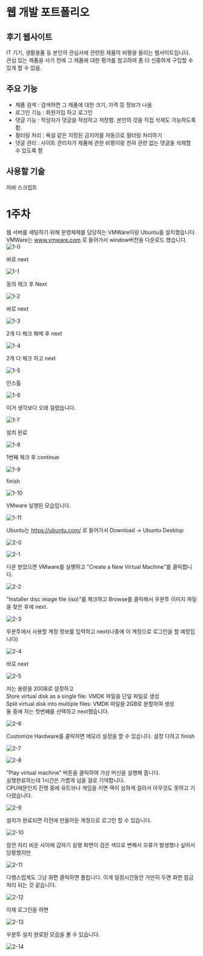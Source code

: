 # 웹 개발 포트폴리오
## 후기 웹사이트
IT 기기, 생활용품 등 본인의 관심사에 관련된 제품의 비평을 올리는 웹사이트입니다.   
관심 있는 제품을 사기 전에 그 제품에 대한 평가를 참고하여 좀 더 신중하게 구입할 수 있게 할 수 있음.
## 주요 기능
+ 제품 검색 : 검색하면 그 제품에 대한 크기, 가격 등 정보가 나옴
+ 로그인 기능 : 회원가입 하고 로그인
+ 댓글 기능 : 작성자가 댓글을 작성하고 저장함. 본인의 것을 직접 삭제도 가능하도록 함.
+ 필터링 처리 : 욕설 같은 지정된 금지어를 자동으로 필터링 처리하기
+ 댓글 관리 : 사이트 관리자가 제품에 관한 비평이랑 전혀 관련 없는 댓글을 삭제할 수 있도록 함
## 사용할 기술
자바 스크립트
# 1주차
웹 서버를 세팅하기 위해 운영체제를 담당하는 VMWare이랑 Ubuntu를 설치했습니다.  
VMWare는 www.vmware.com 로 들어가서 window버전을 다운로드 했습니다.  
![1-0](./images/1-0.png)  

바로 next  

![1-1](./images/1-1.png)  

동의 체크 후 Next  

![1-2](./images/1-2.png)  

바로 next  

![1-3](./images/1-3.png)  

2개 다 체크 해제 후 next  

![1-4](./images/1-4.png)  

2개 다 체크 하고 next  

![1-5](./images/1-5.png)  

인스톨  

![1-6](./images/1-6.png)  

이거 생각보다 오래 걸렸습니다.  

![1-7](./images/1-7.png)  

설치 완료  

![1-8](./images/1-8.png)  

1번째 체크 후 continue  

![1-9](./images/1-9.png)  

finish  

![1-10](./images/1-10.png)  

VMware 실행된 모습입니다.

![1-11](./images/1-11.png)  

Ubuntu는 https://ubuntu.com/ 로 들어가서 Download -> Ubuntu Desktop  

![2-0](./images/2-0.png)  
  
![2-1](./images/2-1.png)  

다운 받았으면 VMware를 실행하고 "Create a New Virtual Machine"를 클릭합니다.  

![2-2](./images/2-2.png)  

"Installer disc image file (iso)"를 체크하고 Browse를 클릭해서 우분투 이미지 파일을 찾은 후에 next.  

![2-3](./images/2-3.png)  

우분투에서 사용할 계정 정보를 입력하고 next(나중에 이 계정으로 로그인을 할 예정입니다)  

![2-4](./images/2-4.png)  

바로 next

![2-5](./images/2-5.png)  

저는 용량을 20GB로 설정하고  
Store virtual disk as a single file: VMDK 파일을 단일 파일로 생성  
Split virtual disk into multiple files: VMDK 파일을 2GB로 분할하여 생성  
둘 중에 저는 첫번째를 선택하고 next했습니다.  

![2-6](./images/2-6.png)  

Customize Hardware를 클릭하면 메모리 설정을 할 수 있습니다. 설정 다하고 finish  

![2-7](./images/2-7.png)  

![2-8](./images/2-8.png)  

"Play virtual machine" 버튼을 클릭하여 가상 머신을 실행해 줍니다.  
실행완료하는데 1시간은 가볍게 넘을 걸로 기억합니다.  
CPU때문인지 진행 중에 유트브나 게임을 키면 렉이 심하게 걸려서 아무것도 못하고 기다렸습니다.  

![2-9](./images/2-9.png)  

설치가 완료되면 이전에 만들어둔 계정으로 로그인 할 수 있습니다.  

![2-10](./images/2-10.png)  

잠깐 자리 비운 사이에 갑자기 실행 화면이 검은 색으로 변해서 오류가 발생했나 싶어서 당황했지만  

![2-11](./images/2-11.png)  

다행스럽게도 그냥 화면 클릭하면 풀립니다. 이게 일정시간동안 가만히 두면 화면 잠금처리 되는 것 같습니다.  

![2-12](./images/2-12.png)  

이제 로그인을 하면  

![2-13](./images/2-13.png)  

우분투 설치 완료된 모습을 볼 수 있습니다.  

![2-14](./images/2-14.png)  
